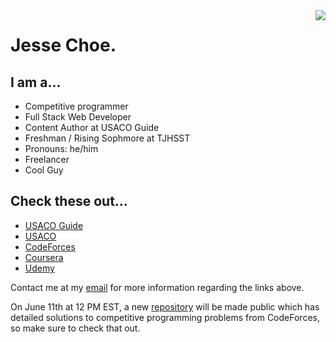 <a>
<img align="right" src="https://github-readme-stats.vercel.app/api?username=jessechoe10&theme=algolia">
</a>

<h1>
Jesse Choe.
</h1>

<h2>
	I am a...
</h2>

- Competitive programmer
- Full Stack Web Developer
- Content Author at USACO Guide
- Freshman / Rising Sophmore at TJHSST
- Pronouns: he/him
- Freelancer
- Cool Guy

<h2>
	Check these out...
</h2>

- [USACO Guide](https://usaco.guide)
- [USACO](http://usaco.org)
- [CodeForces](https://codeforces.com)
- [Coursera](https://www.coursera.org)
- [Udemy](https://www.udemy.com/)

Contact me at my [email](jessechoe10@gmail.com) for more information regarding the links above.

On June 11th at 12 PM EST, a new [repository](https://github.com/jessechoe10/CP) will be made public which has detailed solutions to competitive programming problems from CodeForces, so make sure to check that out.

